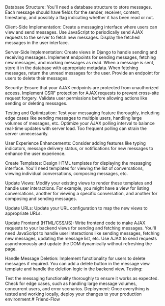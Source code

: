 <!-- FUTURE UPDATES!!! -->



<!-- Search function -->

<!-- Notification system/ notification preferences
-install channels
- install daphne
- Message Broker/ install channels_redis
- Database to store notification data mark them as read, etc Django Orm can handle this
-Frontend components using JavaScript to handle websocket connections and update the UI when new notifications arrive
 -->









<!--Activity history  -->


<!-- Friend adding system -->


<!-- Improved commenting / the ability to comment to specific threads 
-Django: Since you're already using Django for your project, you have the necessary foundation.
Database: Django's ORM (Object-Relational Mapper) handles database operations. You'll need to ensure your database is set up and configured correctly.
Django Model: You'll need a Django model to represent comments. This model should have fields for the comment content, the user who posted it, the post it's associated with, and any other relevant information.
Django Forms: You'll use Django forms to create forms for users to submit comments. These forms will handle validation and processing of comment data.
Views: You'll need Django views to handle the logic for displaying, creating, updating, and deleting comments.
URLs: You'll need URL patterns to map URLs to your comment views.
Templates: You'll need HTML templates to render the comment forms and display existing comments.
Authentication: If you want to restrict commenting to authenticated users, you'll need Django's authentication system or a custom authentication mechanism.
Frontend Components: You may need frontend components (HTML, CSS, JavaScript) to enhance the user experience, such as dynamically updating comments without refreshing the page.
Static Files: If you're using custom CSS or JavaScript for your commenting functionality, you'll need to handle static files in Django.
-->


<!-- Improved user profiles / groups/ Contact info/Privacy/Photo library/ Interests-->




<!-- Account settings -->
Database Structure: You'll need a database structure to store messages. Each message should have fields for the sender, receiver, content, timestamp, and possibly a flag indicating whether it has been read or not.


Client-Side Implementation:
Create a messaging interface where users can view and send messages.
Use JavaScript to periodically send AJAX requests to the server to fetch new messages.
Display the fetched messages in the user interface.


Server-Side Implementation:
Create views in Django to handle sending and receiving messages.
Implement endpoints for sending messages, fetching new messages, and marking messages as read.
When a message is sent, store it in the database with appropriate metadata.
When fetching messages, return the unread messages for the user.
Provide an endpoint for users to delete their messages.


Security:
Ensure that your AJAX endpoints are protected from unauthorized access.
Implement CSRF protection for AJAX requests to prevent cross-site request forgery.
Validate user permissions before allowing actions like sending or deleting messages.


Testing and Optimization:
Test your messaging feature thoroughly, including edge cases like sending messages to multiple users, handling large volumes of messages, etc.
Optimize your AJAX polling interval to balance real-time updates with server load. Too frequent polling can strain the server unnecessarily.

User Experience Enhancements:
Consider adding features like typing indicators, message delivery status, or notifications for new messages to enhance the user experience.


Create Templates:
Design HTML templates for displaying the messaging interface. You'll need templates for viewing the list of conversations, viewing individual conversations, composing messages, etc.

Update Views:
Modify your existing views to render these templates and handle user interactions. For example, you might have a view for listing conversations, another for viewing a specific conversation, and another for composing and sending messages.


Update URLs:
Update your URL configuration to map the new views to appropriate URLs.

Update Frontend (HTML/CSS/JS):
Write frontend code to make AJAX requests to your backend views for sending and fetching messages. You'll need JavaScript to handle user interactions like sending messages, fetching new messages, updating the message list, etc. Use AJAX to send requests asynchronously and update the DOM dynamically without refreshing the page.

Handle Message Deletion:
Implement functionality for users to delete messages if required. You can add a delete button in the message view template and handle the deletion logic in the backend view.
Testing:

Test the messaging functionality thoroughly to ensure it works as expected. Check for edge cases, such as handling large message volumes, concurrent users, and error scenarios.
Deployment:
Once everything is tested and working locally, deploy your changes to your production environment.# Friend-Flow
